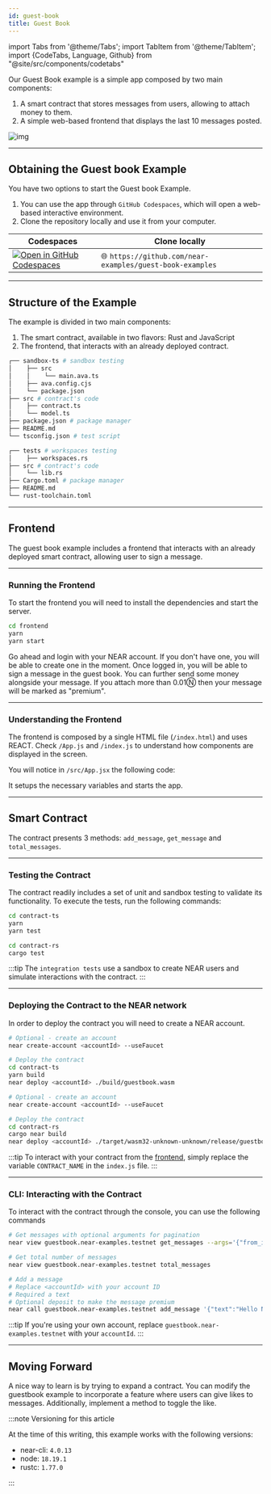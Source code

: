 ```yaml
---
id: guest-book
title: Guest Book
---
```


import Tabs from '@theme/Tabs';
import TabItem from '@theme/TabItem';
import {CodeTabs, Language, Github} from "@site/src/components/codetabs"

Our Guest Book example is a simple app composed by two main components:

1. A smart contract that stores messages from users, allowing to attach money to them.
2. A simple web-based frontend that displays the last 10 messages posted.

![img](/docs/assets/examples/guest-book.png)

---

## Obtaining the Guest book Example

You have two options to start the Guest book Example.

1. You can use the app through `GitHub Codespaces`, which will open a web-based interactive environment.
2. Clone the repository locally and use it from your computer.

| Codespaces                                                                                                                        | Clone locally                                            |
| --------------------------------------------------------------------------------------------------------------------------------- | -------------------------------------------------------- |
| [![Open in GitHub Codespaces](https://github.com/codespaces/badge.svg)](https://codespaces.new/near-examples/guest-book-examples) | 🌐 `https://github.com/near-examples/guest-book-examples` |

---

## Structure of the Example

The example is divided in two main components:

1. The smart contract, available in two flavors: Rust and JavaScript
2. The frontend, that interacts with an already deployed contract.

<Tabs groupId="code-tabs">

  <TabItem value="js" label="🌐 JavaScript">

```bash
┌── sandbox-ts # sandbox testing
│    ├── src
│    │    └── main.ava.ts
│    ├── ava.config.cjs
│    └── package.json
├── src # contract's code
│    ├── contract.ts
│    └── model.ts
├── package.json # package manager
├── README.md
└── tsconfig.json # test script
```

  </TabItem>

  <TabItem value="rust" label="🦀 Rust">

```bash
┌── tests # workspaces testing
│    ├── workspaces.rs
├── src # contract's code
│    └── lib.rs
├── Cargo.toml # package manager
├── README.md
└── rust-toolchain.toml
```

  </TabItem>

</Tabs>

---

## Frontend

The guest book example includes a frontend that interacts with an already deployed smart contract, allowing user to sign a message.

<hr class="subsection" />

### Running the Frontend

To start the frontend you will need to install the dependencies and start the server.

```bash
cd frontend
yarn
yarn start
```

Go ahead and login with your NEAR account. If you don't have one, you will be able to create one in the moment. Once logged in, you will be able to sign a message in the guest book. You can further send some money alongside your message. If you attach more than 0.01Ⓝ then your message will be marked as "premium".

<hr class="subsection" />

### Understanding the Frontend

The frontend is composed by a single HTML file (`/index.html`) and uses REACT. Check `/App.js` and `/index.js` to understand how components are displayed in the screen.

You will notice in `/src/App.jsx` the following code:

<CodeTabs>
  <Language value="js" language="js">
    <Github fname="App.jsx"
            url="https://github.com/near-examples/guest-book-examples/blob/main/frontend/src/App.jsx"/>
  </Language>
</CodeTabs>

It setups the necessary variables and starts the app.

---

## Smart Contract

The contract presents 3 methods: `add_message`, `get_message` and `total_messages`.

<CodeTabs>
  <Language value="js" language="ts">
    <Github fname="contract.ts"
            url="https://github.com/near-examples/guest-book-examples/blob/main/contract-ts/src/contract.ts"
            start="4" end="27" />
  </Language>
  <Language value="rust" language="rust">
    <Github fname="lib.rs"
            url="https://github.com/near-examples/guest-book-examples/blob/main/contract-rs/src/lib.rs"
            start="31" end="64" />
  </Language>
  
</CodeTabs>

<hr class="subsection" />

### Testing the Contract

The contract readily includes a set of unit and sandbox testing to validate its functionality. To execute the tests, run the following commands:

<Tabs groupId="code-tabs">
  <TabItem value="js" label="🌐 JavaScript">

```bash
cd contract-ts
yarn
yarn test
```

  </TabItem>
  <TabItem value="rust" label="🦀 Rust">
  
  ```bash
  cd contract-rs
  cargo test
  ```

  </TabItem>

</Tabs>

:::tip The `integration tests` use a sandbox to create NEAR users and simulate interactions with the contract. :::

<hr class="subsection" />

### Deploying the Contract to the NEAR network

In order to deploy the contract you will need to create a NEAR account.

<Tabs groupId="code-tabs">
  <TabItem value="js" label="🌐 JavaScript">

```bash
# Optional - create an account
near create-account <accountId> --useFaucet

# Deploy the contract
cd contract-ts
yarn build
near deploy <accountId> ./build/guestbook.wasm
```

  </TabItem>
  <TabItem value="rust" label="🦀 Rust">

```bash
# Optional - create an account
near create-account <accountId> --useFaucet

# Deploy the contract
cd contract-rs
cargo near build
near deploy <accountId> ./target/wasm32-unknown-unknown/release/guestbook.wasm
```

  </TabItem>
</Tabs>

:::tip To interact with your contract from the [frontend](#frontend), simply replace the variable `CONTRACT_NAME` in the `index.js` file. :::

<hr class="subsection" />

### CLI: Interacting with the Contract

To interact with the contract through the console, you can use the following commands

```bash
# Get messages with optional arguments for pagination
near view guestbook.near-examples.testnet get_messages --args='{"from_index": "0","limit": "10"}'

# Get total number of messages
near view guestbook.near-examples.testnet total_messages

# Add a message
# Replace <accountId> with your account ID
# Required a text
# Optional deposit to make the message premium
near call guestbook.near-examples.testnet add_message '{"text":"Hello Near"}' --accountId <accountId> --deposit 0.1
```

:::tip If you're using your own account, replace `guestbook.near-examples.testnet` with your `accountId`. :::

---

## Moving Forward

A nice way to learn is by trying to expand a contract. You can modify the guestbook example to incorporate a feature where users can give likes to messages. Additionally, implement a method to toggle the like.

:::note Versioning for this article

At the time of this writing, this example works with the following versions:

- near-cli: `4.0.13`
- node: `18.19.1`
- rustc: `1.77.0`

:::
